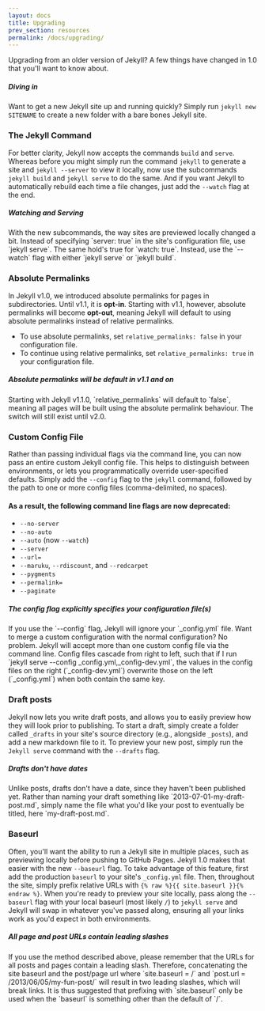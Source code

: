 ```yaml
---
layout: docs
title: Upgrading
prev_section: resources
permalink: /docs/upgrading/
---
```


Upgrading from an older version of Jekyll? A few things have changed in 1.0
that you'll want to know about.


<div class="note feature">
  <h5 markdown="1">Diving in</h5>
  <p markdown="1">Want to get a new Jekyll site up and running quickly? Simply
   run <code>jekyll new SITENAME</code> to create a new folder with a bare bones
   Jekyll site.</p>
</div>

### The Jekyll Command

For better clarity, Jekyll now accepts the commands `build` and `serve`.
Whereas before you might simply run the command `jekyll` to generate a site
and `jekyll --server` to view it locally, now use the subcommands `jekyll build`
and `jekyll serve` to do the same. And if you want Jekyll to automatically
rebuild each time a file changes, just add the `--watch` flag at the end.

<div class="note info">
  <h5 markdown="1">Watching and Serving</h5>
  <p markdown="1">With the new subcommands, the way sites are previewed locally
   changed a bit. Instead of specifying `server: true` in the site's
   configuration file, use `jekyll serve`. The same hold's true for
   `watch: true`. Instead, use the `--watch` flag with either `jekyll serve`
    or `jekyll build`.</p>
</div>

### Absolute Permalinks

In Jekyll v1.0, we introduced absolute permalinks for pages in subdirectories.
Until v1.1, it is **opt-in**. Starting with v1.1, however, absolute permalinks
will become **opt-out**, meaning Jekyll will default to using absolute permalinks
instead of relative permalinks.

* To use absolute permalinks, set `relative_permalinks: false` in your configuration file.
* To continue using relative permalinks, set `relative_permalinks: true` in your configuration file.

<div class="note warning" id="absolute-permalinks-warning">
  <h5 markdown="1">Absolute permalinks will be default in v1.1 and on</h5>
  <p markdown="1">
    Starting with Jekyll v1.1.0, `relative_permalinks` will default to `false`,
    meaning all pages will be built using the absolute permalink behaviour.
    The switch will still exist until v2.0.
  </p>
</div>

### Custom Config File

Rather than passing individual flags via the command line, you can now pass an
entire custom Jekyll config file. This helps to distinguish between
environments, or lets you programmatically override user-specified defaults.
Simply add the `--config` flag to the `jekyll` command, followed by the path
to one or more config files (comma-delimited, no spaces).

#### As a result, the following command line flags are now deprecated:

* `--no-server`
* `--no-auto`
* `--auto` (now `--watch`)
* `--server`
* `--url=`
* `--maruku`, `--rdiscount`, and `--redcarpet`
* `--pygments`
* `--permalink=`
* `--paginate`

<div class="note info">
  <h5>The config flag explicitly specifies your configuration file(s)</h5>
  <p markdown="1">If you use the `&#45;&#45;config` flag, Jekyll will ignore your
    `&#95;config.yml` file. Want to merge a custom configuration with the normal
    configuration? No problem. Jekyll will accept more than one custom config
    file via the command line. Config files cascade from right to left, such
    that if I run `jekyll serve &#45;&#45;config &#95;config.yml,&#95;config-dev.yml`,
    the values in the config files on the right (`&#95;config-dev.yml`) overwrite
    those on the left (`&#95;config.yml`) when both contain the same key.</p>
</div>

### Draft posts

Jekyll now lets you write draft posts, and allows you to easily preview how
they will look prior to publishing. To start a draft, simply create a folder
called `_drafts` in your site's source directory (e.g., alongside `_posts`),
and add a new markdown file to it. To preview your new post, simply run the
`Jekyll serve` command with the `--drafts` flag.

<div class="note info">
  <h5 markdown="1">Drafts don't have dates</h5>
  <p markdown="1">
    Unlike posts, drafts don't have a date, since they haven't
    been published yet. Rather than naming your draft something like
    `2013-07-01-my-draft-post.md`, simply name the file what you'd like your
    post to eventually be titled, here `my-draft-post.md`.</p>
</div>

### Baseurl

Often, you'll want the ability to run a Jekyll site in multiple places, such as
previewing locally before pushing to GitHub Pages. Jekyll 1.0 makes that
easier with the new `--baseurl` flag. To take advantage of this feature, first
add the production `baseurl` to your site's `_config.yml` file. Then,
throughout the site, simply prefix relative URLs with `{% raw %}{{ site.baseurl }}{% endraw %}`.
When you're ready to preview your site locally, pass along the `--baseurl` flag
with your local baseurl (most likely `/`) to `jekyll serve` and Jekyll will
swap in whatever you've passed along, ensuring all your links work as you'd
expect in both environments.


<div class="note warning">
  <h5 markdown="1">All page and post URLs contain leading slashes</h5>
  <p markdown="1">If you use the method described above, please remember
  that the URLs for all posts and pages contain a leading slash. Therefore,
  concatenating the site baseurl and the post/page url where
  `site.baseurl = /` and `post.url = /2013/06/05/my-fun-post/` will
  result in two leading slashes, which will break links. It is thus
  suggested that prefixing with `site.baseurl` only be used when the
  `baseurl` is something other than the default of `/`.</p>
</div>
